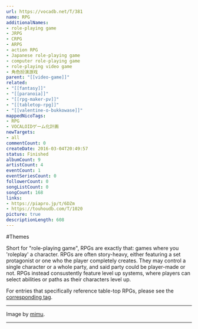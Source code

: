 ```yaml
---
url: https://vocadb.net/T/381
name: RPG
additionalNames: 
- role-playing game
- JRPG
- CRPG
- ARPG
- action RPG
- Japanese role-playing game
- computer role-playing game
- role-playing video game
- 角色扮演游戏
parent: "[[video-game]]"
related:
- "[[fantasy]]"
- "[[paranoia]]"
- "[[rpg-maker-pv]]"
- "[[tabletop-rpg]]"
- "[[valentine-o-bukkowase]]"
mappedNicoTags:
- RPG
- VOCALOIDゲーム化計画
newTargets:
- all
commentCount: 0
createDate: 2016-03-04T20:49:57
status: Finished
albumCount: 9
artistCount: 4
eventCount: 1
eventSeriesCount: 0
followerCount: 0
songListCount: 0
songCount: 168
links: 
- https://piapro.jp/t/6DZm
- https://touhoudb.com/T/1020
picture: true
descriptionLength: 608
---
```


#Themes

Short for "role-playing game", RPGs are exactly that: games where you 'roleplay' a character. RPGs are often story-heavy, either featuring a set protagonist or one who the player completely creates.  They may control a single character or a whole party, and said party could be player-made or not. RPGs instead consustently feature level up systems, where players can select abilities or paths as their characters level up.

For entries that specifically reference table-top RPGs, please see the [corresponding tag](https://vocadb.net/T/9568/tabletop-rpg).

---
Image by [mimu](https://vocadb.net/Ar/104073).

---

